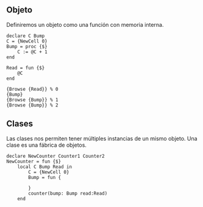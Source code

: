## Objeto

Definiremos un objeto como una función con memoria interna.

```Oz
declare C Bump
C = {NewCell 0}
Bump = proc {$}
	C := @C + 1
end

Read = fun {$}
	@C
end
	
{Browse {Read}} % 0
{Bump}
{Browse {Bump}} % 1
{Browse {Bump}} % 2
```

## Clases

Las clases nos permiten tener múltiples instancias de un mismo objeto. Una clase es una fábrica de objetos.

```Oz
declare NewCounter Counter1 Counter2
NewCounter = fun {$}
	local C Bump Read in
		C = {NewCell 0}
		Bump = fun {
			
		}
		counter(bump: Bump read:Read)
	end
```
